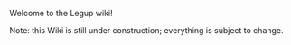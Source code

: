 Welcome to the Legup wiki!

Note: this Wiki is still under construction; everything is subject to change.